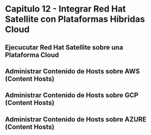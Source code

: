 # Capitulo 12 - Integrar Red Hat Satellite con Plataformas Híbridas Cloud

## Ejecucutar Red Hat Satellite sobre una Plataforma Cloud

## Administrar Contenido de Hosts sobre AWS (Content Hosts)

## Administrar Contenido de Hosts sobre GCP (Content Hosts)

## Administrar Contenido de Hosts sobre AZURE (Content Hosts)